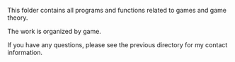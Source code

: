 This folder contains all programs and functions related to games and game theory.

The work is organized by game.

 If you have any questions, please see the previous directory for my contact information.
